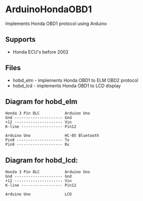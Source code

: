 ArduinoHondaOBD1
===========

Implements Honda OBD1 protocol using Arduino


Supports
--------
* Honda ECU's before 2002


Files
-----
* hobd_elm - implements Honda OBD1 to ELM OBD2 protocol
* hobd_lcd - implements Honda OBD1 to LCD display


Diagram for hobd_elm
--------------------
    Honda 3 Pin DLC           Arduino Uno
    Gnd --------------------- Gnd
    +12 --------------------- Vin
    K-line ------------------ Pin12

    Arduino Uno               HC-05 Bluetooth
    Pin8 -------------------- Tx
    Pin9 -------------------- Rx


Diagram for hobd_lcd:
---------------
    Honda 3 Pin DLC           Arduino Uno
    Gnd --------------------- Gnd
    +12 --------------------- Vin
    K-line ------------------ Pin12

    Arduino Uno               LCD


